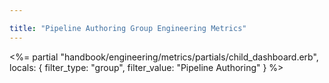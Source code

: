 ```yaml
---

title: "Pipeline Authoring Group Engineering Metrics"
---
```









<%= partial "handbook/engineering/metrics/partials/child_dashboard.erb", locals: { filter_type: "group", filter_value: "Pipeline Authoring" } %>


